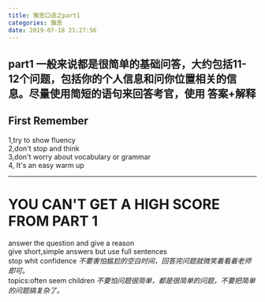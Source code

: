 ```yaml
---
title: 雅思口语之part1
categories: 雅思
date: 2019-07-18 21:27:56
---
```

## part1 一般来说都是很简单的基础问答，大约包括11-12个问题，包括你的个人信息和问你位置相关的信息。尽量使用简短的语句来回答考官，使用 答案+解释
## First Remember 
1,try to show fluency   
2,don't stop and think   
3,don't worry about vocabulary or grammar   
4, It's an easy warm up
***
# YOU CAN'T GET A HIGH SCORE FROM PART 1
 answer the question and give a reason   
 give short,simple answers but use full sentences  
 stop whit confidence *不要害怕尴尬的空白时间，回答完问题就微笑着看着老师即可。*  
 topics:often seem children *不要怕问题很简单，都是很简单的问题，不要把简单的问题搞复杂了。*



